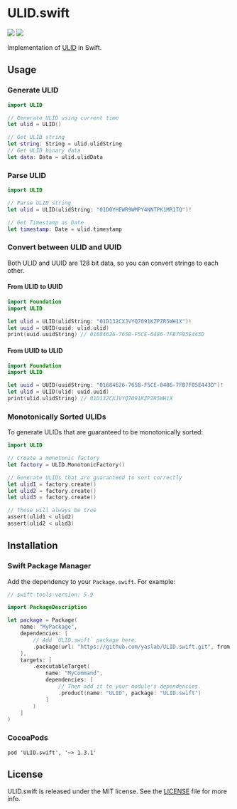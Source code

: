 # ULID.swift

[![](https://img.shields.io/endpoint?url=https%3A%2F%2Fswiftpackageindex.com%2Fapi%2Fpackages%2Fyaslab%2FULID.swift%2Fbadge%3Ftype%3Dswift-versions)](https://swiftpackageindex.com/yaslab/ULID.swift)
[![](https://img.shields.io/endpoint?url=https%3A%2F%2Fswiftpackageindex.com%2Fapi%2Fpackages%2Fyaslab%2FULID.swift%2Fbadge%3Ftype%3Dplatforms)](https://swiftpackageindex.com/yaslab/ULID.swift)

Implementation of [ULID](https://github.com/ulid/spec/blob/master/README.md) in Swift.

## Usage

### Generate ULID

```swift
import ULID

// Generate ULID using current time
let ulid = ULID()

// Get ULID string
let string: String = ulid.ulidString
// Get ULID binary data
let data: Data = ulid.ulidData
```

### Parse ULID

```swift
import ULID

// Parse ULID string
let ulid = ULID(ulidString: "01D0YHEWR9WMPY4NNTPK1MR1TQ")!

// Get Timestamp as Date
let timestamp: Date = ulid.timestamp
```

### Convert between ULID and UUID

Both ULID and UUID are 128 bit data, so you can convert strings to each other.

#### From ULID to UUID

```swift
import Foundation
import ULID

let ulid = ULID(ulidString: "01D132CXJVYQ7091KZPZR5WH1X")!
let uuid = UUID(uuid: ulid.ulid)
print(uuid.uuidString) // 01684626-765B-F5CE-0486-7FB7F05E443D
```

#### From UUID to ULID

```swift
import Foundation
import ULID

let uuid = UUID(uuidString: "01684626-765B-F5CE-0486-7FB7F05E443D")!
let ulid = ULID(ulid: uuid.uuid)
print(ulid.ulidString) // 01D132CXJVYQ7091KZPZR5WH1X
```

### Monotonically Sorted ULIDs

To generate ULIDs that are guaranteed to be monotonically sorted:

```swift
import ULID

// Create a monotonic factory
let factory = ULID.MonotonicFactory()

// Generate ULIDs that are guaranteed to sort correctly
let ulid1 = factory.create()
let ulid2 = factory.create()
let ulid3 = factory.create()

// These will always be true
assert(ulid1 < ulid2)
assert(ulid2 < ulid3)
```

## Installation

### Swift Package Manager

Add the dependency to your `Package.swift`. For example:

```swift
// swift-tools-version: 5.9

import PackageDescription

let package = Package(
    name: "MyPackage",
    dependencies: [
        // Add `ULID.swift` package here.
        .package(url: "https://github.com/yaslab/ULID.swift.git", from: "1.3.1")
    ],
    targets: [
        .executableTarget(
            name: "MyCommand",
            dependencies: [
                // Then add it to your module's dependencies.
                .product(name: "ULID", package: "ULID.swift")
            ]
        )
    ]
)
```

### CocoaPods

```
pod 'ULID.swift', '~> 1.3.1'
```

## License

ULID.swift is released under the MIT license. See the [LICENSE](https://github.com/yaslab/ULID.swift/blob/master/LICENSE) file for more info.
